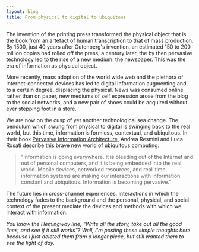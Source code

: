 ```yaml
---
layout: blog
title: From physical to digital to ubiquitous
---
```


The invention of the printing press transformed the physical object that is the book from an artefact of human transcription to that of mass production. By 1500, just 40 years after Gutenberg's invention, an estimated 150 to 200 million copies had rolled off the press; a century later, the by then pervasive technology led to the rise of a new medium: the newspaper. This was the era of information as physical object.

More recently, mass adoption of the world wide web and the plethora of Internet-connected devices has led to digital information augmenting and, to a certain degree, displacing the physical. News was consumed online rather than on paper, new mediums of self expression arose from the blog to the social networks, and a new pair of shoes could be acquired without ever stepping foot in a store.

We are now on the cusp of yet another technological sea change. The pendulum which swung from physical to digital is swinging back to the real world, but this time, information is formless, contextual, and ubiquitous. In their book [Pervasive Information Architecture](http://pervasiveia.com/), Andrea Resmini and Luca Rosati describe this brave new world of ubiquitous computing:

> "Information is going everywhere. It is bleeding out of the Internet and out of personal computers, and it is being embedded into the real world. Mobile devices, networked resources, and real-time information systems are making our interactions with information constant and ubiquitous. Information is becoming pervasive."

The future lies in cross-channel experiences. Interactions in which the technology fades to the background and the personal, physical, and social context of the present mediate the devices and methods with which we interact with information.

*You know the Hemingway line, "Write all the story, take out all the good lines, and see if it still works"? Well, I'm posting these simple thoughts here because I just deleted them from a longer piece, but still wanted them to see the light of day.*